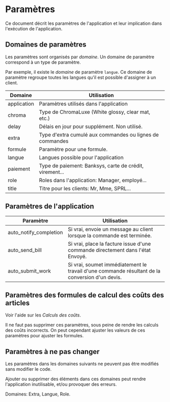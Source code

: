 # Paramètres

Ce document décrit les paramètres de l'application et leur implication dans l'exécution de l'application.

## Domaines de paramètres

Les paramètres sont organisés par _domaine_.
Un domaine de paramètre correspond à un type de paramètre.

Par exemple, il existe le _domaine_ de paramètre `langue`.
Ce domaine de paramètre regroupe toutes les langues qu'il est possible d'assigner à un client.

Domaine | Utilisation
--------|------------
application|Paramètres utilisés dans l'application
chroma|Type de ChromaLuxe (White glossy, clear mat, etc.)
delay|Délais en jour pour supplément. Non utilisé.
extra|Type d'extra cumulé aux commandes ou lignes de commandes
formule|Paramètre pour une formule.
langue|Langues possible pour l'application
paiement|Type de paiement: Banksys, carte de crédit, virement...
role|Roles dans l'application: Manager, employé...
title|Titre pour les clients: Mr, Mme, SPRL...

## Paramètres de l'application

Paramètre|Utilisation
--------|------------
auto_notify_completion|Si vrai, envoie un message au client lorsque la commande est terminée.
auto_send_bill|Si vrai, place la facture issue d'une commande directement dans l'état Envoyé.
auto_submit_work|Si vrai, soumet immédiatement le travail d'une commande résultant de la conversion d'un devis.


## Paramètres des formules de calcul des coûts des articles

Voir l'aide sur les _Calculs des coûts_.

Il ne faut pas supprimer ces paramètres, sous peine de rendre les calculs des coûts incorrects.
On peut cependant ajuster les valeurs de ces paramètres pour ajuster les formules.

## Paramètres à ne pas changer

Les paramètres dans les domaines suivants ne peuvent pas être modifiés sans modifier le code.

Ajouter ou supprimer des éléments dans ces domaines peut rendre l'application inutilisable, et/ou provoquer des erreurs.

Domaines: Extra, Langue, Role.